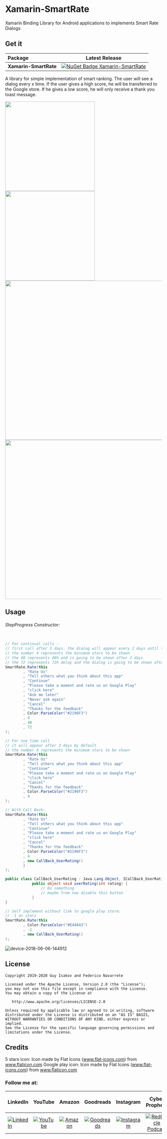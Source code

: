 # Xamarin-SmartRate
Xamarin Binding Library for Android applications to implements Smart Rate Dialogs

## Get it

|  Package  |Latest Release|
|:----------|:------------:|
|**Xamarin-SmartRate**|[![NuGet Badge Xamarin-SmartRate](https://buildstats.info/nuget/Xamarin-SmartRate)](https://www.nuget.org/packages/Xamarin-SmartRate/)|

A library for simple implementation of smart ranking.
The user will see a dialog every x time.
If the user gives a high score, he will be transferred to the Google store. If he gives a low score, he will only receive a thank you toast message.

<img src="https://raw.githubusercontent.com/guy-4444/SmartRateUsDialog-Android/master/sc_1.png" width="288">
<img src="https://raw.githubusercontent.com/guy-4444/SmartRateUsDialog-Android/master/sc_2.png" width="288">

<img src="https://raw.githubusercontent.com/guy-4444/SmartRateUsDialog-Android/master/sc_5.png" width="512">
<img src="https://raw.githubusercontent.com/guy-4444/SmartRateUsDialog-Android/master/sc_6.png" width="512">

## Usage

###### StepProgress Constructor:
```csharp

// For continual calls - 
// first call after 3 days, the dialog will appear every 2 days until the user rates the app / or clicks on NEVER ASK AGAIN button
// the number 4 represents the minimum stars to be shown
// the 48 represents 48h and is going to be shown after 2 days
// the 72 represents 72h delay and the dialog is going to be shown after 3 days more
SmartRate.Rate(this
        , "Rate Us"
        , "Tell others what you think about this app"
        , "Continue"
        , "Please take a moment and rate us on Google Play"
        , "click here"
        , "Ask me later"
        , "Never ask again"
        , "Cancel"
        , "Thanks for the feedback"
        , Color.ParseColor("#2196F3")
        , 4
        , 48
        , 72
);

// For one time call
// it will appear after 3 days by default
// the number 4 represents the minimum stars to be shown
SmartRate.Rate(this
        , "Rate Us"
        , "Tell others what you think about this app"
        , "Continue"
        , "Please take a moment and rate us on Google Play"
        , "click here"
        , "Cancel"
        , "Thanks for the feedback"
        , Color.ParseColor("#2196F3")
        , 4
);

// With Call Back:
SmartRate.Rate(this
        , "Rate Us"
        , "Tell others what you think about this app"
        , "Continue"
        , "Please take a moment and rate us on Google Play"
        , "click here"
        , "Cancel"
        , "Thanks for the feedback"
        , Color.ParseColor("#2196F3")
        , 4
        , new CallBack_UserRating()
        }
);

public class CallBack_UserRating : Java.Lang.Object, ICallBack_UserRating {
            public object void userRating(int rating) {
                // Do something
                // maybe from now disable this button
            }
}

// Self implement without link to google play store:
// -1 on stars
SmartRate.Rate(this
        , Color.ParseColor("#E44643")
        , -1
        , new CallBack_UserRating()
);

```


![device-2018-06-06-144912](https://github.com/guy-4444/SmartRateUsDialog-Android/blob/master/desc.png?raw=true)

## License

    Copyright 2019-2020 Guy Isakov and Federico Navarrete

    Licensed under the Apache License, Version 2.0 (the "License");
    you may not use this file except in compliance with the License.
    You may obtain a copy of the License at

       http://www.apache.org/licenses/LICENSE-2.0

    Unless required by applicable law or agreed to in writing, software
    distributed under the License is distributed on an "AS IS" BASIS,
    WITHOUT WARRANTIES OR CONDITIONS OF ANY KIND, either express or implied.
    See the License for the specific language governing permissions and
    limitations under the License.

## Credits

5 stars icon:
Icon made by Flat Icons (www.flat-icons.com) from www.flaticon.com
Google play icon:
Icon made by Flat Icons (www.flat-icons.com) from www.flaticon.com

### Follow me at:

|  LinkedIn  |YouTube|Amazon|Goodreads|Instagram|Cyber Prophets|Sharing Your Stories|
|:----------|:------------:|:------------:|:------------:|:------------:|:------------:|:------------:|
|[![LinkedIn](https://i.sstatic.net/idQWu.png)](https://bit.ly/lfanmixco)|[![YouTube](https://i.sstatic.net/CFPMR.png)](https://youtube.com/c/FedericoNavarrete)|[![Amazon](https://i.sstatic.net/NFOeE.png)](https://www.amazon.com/Federico-Navarrete/e/B08NJTXQRV)|[![Goodreads](https://i.sstatic.net/oBk0g.jpg)](https://www.goodreads.com/author/show/21125413.Federico_Navarrete)|[![Instagram](https://i.sstatic.net/PIfqY.png)](https://www.instagram.com/federico_the_consultant)|[![RedCircle Podcast](https://i.sstatic.net/4XICF.png)](https://redcircle.com/shows/cyber-prophets)|[![RedCircle Podcast](https://i.sstatic.net/4XICF.png)](https://redcircle.com/shows/sharing-your-stories)|

